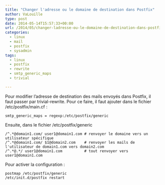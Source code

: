 ```yaml
---
title: "Changer l'adresse ou le domaine de destination dans Postfix"
author: VaLouille
type: post
date: 2014-05-14T15:57:33+00:00
url: /2014/05/changer-ladresse-ou-le-domaine-de-destination-dans-postfix/
categories:
  - linux
  - mail
  - postfix
  - sysadmin
tags:
  - linux
  - postfix
  - rewrite
  - smtp_generic_maps
  - trivial

---
```

Pour modifier l&rsquo;adresse de destination des mails envoyés dans Postfix, il faut passer par trivial-rewrite. Pour ce faire, il faut ajouter dans le fichier /etc/postfix/main.cf :

```
smtp_generic_maps = regexp:/etc/postfix/generic
```

Ensuite, dans le fichier /etc/postfix/generic

```
/^.*@domain1.com/ user1@domain1.com # renvoyer le domaine vers un utilisateur spécifique
/^.*@domain1.com/ $1@domain2.com    # renvoyer les mails de l'utilisateur de domain1.com vers domain2.com
/^.*@.*/ user1@domain1.com          # tout renvoyer vers user1@domain1.com
```

Pour activer la configuration :

```
postmap /etc/postfix/generic
/etc/init.d/postfix restart
```
